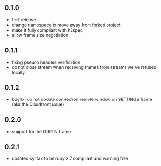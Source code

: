 ## 0.1.0

* first release
* change namespace to move away from forked project
* make it fully compliant with h2spec
* allow frame size negotiation

## 0.1.1

* fixing pseudo headers verification
* do not close stream when receiving frames from streams we've refused locally

## 0.1.2

* bugfix: do not update connection remote window on SETTINGS frame (aka the Cloudfront issue)

## 0.2.0

* support for the ORIGIN frame

## 0.2.1

* updated syntax to be ruby 2.7 compliant and warning free